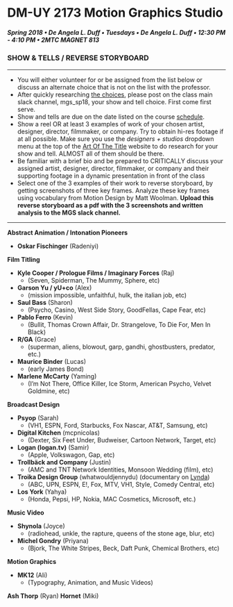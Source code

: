 # DM-UY 2173 Motion Graphics Studio

##### Spring 2018 • De Angela L. Duff • Tuesdays • De Angela L. Duff • 12:30 PM - 4:10 PM • 2MTC MAGNET 813

### SHOW & TELLS / REVERSE STORYBOARD

---

* You will either volunteer for or be assigned from the list below or discuss an alternate choice that is not on the list with the professor. 
* After quickly researching [the choices](https://deangela.gitbooks.io/motion-graphics-studio-spring-2018/content/show_and_tells.html), please post on the class main slack channel, mgs_sp18, your show and tell choice. First come first serve.
* Show and tells are due on the date listed on the course [schedule](schedule.md).
* Show a reel OR at least 3 examples of work of your chosen artist, designer, director, filmmaker, or company. Try to obtain hi-res footage if at all possible. Make sure you use the *designers + studios*  dropdown menu at the top of the [Art Of The Title](http://www.artofthetitle.com) website to do research for your show and tell. ALMOST all of them should be there.
* Be familiar with a brief bio and be prepared to CRITICALLY discuss your assigned artist, designer, director, filmmaker, or company and their supporting footage in a dynamic presentation in front of the class
* Select one of the 3 examples of their work to reverse storyboard, by getting screenshots of three key frames. Analyze these key frames using vocabulary from Motion Design by Matt Woolman. **Upload this reverse storyboard as a pdf with the 3 screenshots and written analysis to the MGS slack channel.**

---

**Abstract Animation / Intonation Pioneers**
* **Oskar Fischinger** (Radeniyi)

**Film Titling**
* **Kyle Cooper / Prologue Films / Imaginary Forces** (Raj)
    * (Seven, Spiderman, The Mummy, Sphere, etc)
* **Garson Yu / yU+co** (Alex)
    * (mission impossible, unfaithful, hulk, the italian job, etc)
* **Saul Bass** (Sharon)
    * (Psycho, Casino, West Side Story, GoodFellas, Cape Fear, etc)
* **Pablo Ferro** (Kevin)
    * (Bullit, Thomas Crown Affair, Dr. Strangelove, To Die For, Men In Black)
* **R/GA** (Grace)
    * (superman, aliens, blowout, garp, gandhi, ghostbusters, predator, etc.)
* **Maurice Binder** (Lucas)
    * (early James Bond)
* **Marlene McCarty** (Yaming)
    * (I’m Not There, Office Killer, Ice Storm, American Psycho, Velvet Goldmine, etc)

**Broadcast Design**
* **Psyop** (Sarah)
    * (VH1, ESPN, Ford, Starbucks, Fox Nascar, AT&T, Samsung, etc)
* **Digital Kitchen** (mcpnicolas)
    * (Dexter, Six Feet Under, Budweiser, Cartoon Network, Target, etc)
* **Logan (logan.tv)** (Samir)
    * (Apple, Volkswagon, Gap, etc)
* **Trollbäck and Company** (Justin)
    * (AMC and TNT Network Identities, Monsoon Wedding (film), etc)
* **Troika Design Group** (whatwouldjennydu) (documentary on [Lynda](http://nyu.edu/lynda))
    * (ABC, UPN, ESPN, E!, Fox, MTV, VH1, Style, Comedy Central, etc)
* **Los York** (Yahya)
    * (Honda, Pepsi, HP, Nokia, MAC Cosmetics, Microsoft, etc.)

**Music Video**
* **Shynola** (Joyce)
    * (radiohead, unkle, the rapture, queens of the stone age, blur, etc)
* **Michel Gondry** (Priyana)
    * (Bjork, The White Stripes, Beck, Daft Punk, Chemical Brothers, etc)

**Motion Graphics**
* **MK12** (Ali)
    * (Typography, Animation, and Music Videos)

**Ash Thorp** (Ryan)
**Hornet** (Miki)